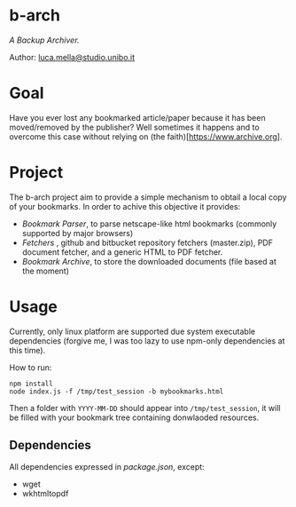 # b-arch

_A Backup Archiver._

Author: luca.mella@studio.unibo.it

# Goal

Have you ever lost any bookmarked article/paper because it has been moved/removed by the publisher? Well sometimes it happens and to overcome this case without relying on (the faith)[https://www.archive.org].

# Project

The b-arch project aim to provide a simple mechanism to obtail a local copy of your bookmarks. In order to achive this objective it provides:

* _Bookmark Parser_, to parse netscape-like html bookmarks (commonly supported by major browsers)
* _Fetchers_ , github and bitbucket repository fetchers (master.zip), PDF document fetcher, and a generic HTML to PDF fetcher. 
* _Bookmark Archive_, to store the downloaded documents (file based at the moment)

# Usage

Currently, only linux platform are supported due system executable dependencies (forgive me, I was too lazy to use npm-only dependencies at this time).

How to run:

```
npm install
node index.js -f /tmp/test_session -b mybookmarks.html
```

Then a folder with `YYYY-MM-DD` should appear into `/tmp/test_session`, it will be filled with your bookmark tree containing donwlaoded resources.


## Dependencies

All dependencies expressed in _package.json_, except:

* wget
* wkhtmltopdf  

